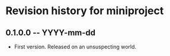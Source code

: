 # Revision history for miniproject

## 0.1.0.0 -- YYYY-mm-dd

* First version. Released on an unsuspecting world.
